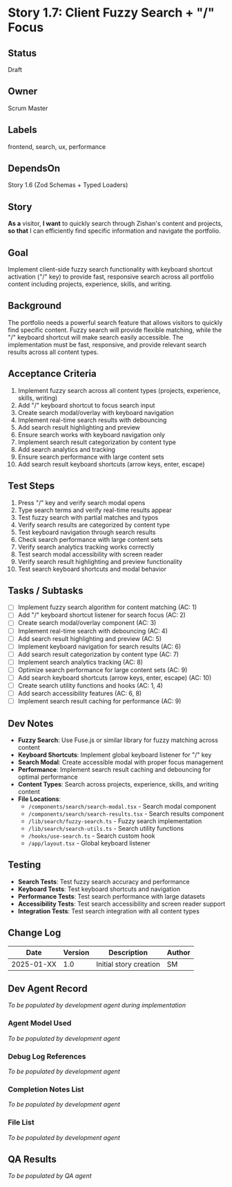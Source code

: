 # Story 1.7: Client Fuzzy Search + "/" Focus

## Status
Draft

## Owner
Scrum Master

## Labels
frontend, search, ux, performance

## DependsOn
Story 1.6 (Zod Schemas + Typed Loaders)

## Story
**As a** visitor,
**I want** to quickly search through Zishan's content and projects,
**so that** I can efficiently find specific information and navigate the portfolio.

## Goal
Implement client-side fuzzy search functionality with keyboard shortcut activation ("/" key) to provide fast, responsive search across all portfolio content including projects, experience, skills, and writing.

## Background
The portfolio needs a powerful search feature that allows visitors to quickly find specific content. Fuzzy search will provide flexible matching, while the "/" keyboard shortcut will make search easily accessible. The implementation must be fast, responsive, and provide relevant search results across all content types.

## Acceptance Criteria
1. Implement fuzzy search across all content types (projects, experience, skills, writing)
2. Add "/" keyboard shortcut to focus search input
3. Create search modal/overlay with keyboard navigation
4. Implement real-time search results with debouncing
5. Add search result highlighting and preview
6. Ensure search works with keyboard navigation only
7. Implement search result categorization by content type
8. Add search analytics and tracking
9. Ensure search performance with large content sets
10. Add search result keyboard shortcuts (arrow keys, enter, escape)

## Test Steps
1. Press "/" key and verify search modal opens
2. Type search terms and verify real-time results appear
3. Test fuzzy search with partial matches and typos
4. Verify search results are categorized by content type
5. Test keyboard navigation through search results
6. Check search performance with large content sets
7. Verify search analytics tracking works correctly
8. Test search modal accessibility with screen reader
9. Verify search result highlighting and preview functionality
10. Test search keyboard shortcuts and modal behavior

## Tasks / Subtasks
- [ ] Implement fuzzy search algorithm for content matching (AC: 1)
- [ ] Add "/" keyboard shortcut listener for search focus (AC: 2)
- [ ] Create search modal/overlay component (AC: 3)
- [ ] Implement real-time search with debouncing (AC: 4)
- [ ] Add search result highlighting and preview (AC: 5)
- [ ] Implement keyboard navigation for search results (AC: 6)
- [ ] Add search result categorization by content type (AC: 7)
- [ ] Implement search analytics tracking (AC: 8)
- [ ] Optimize search performance for large content sets (AC: 9)
- [ ] Add search keyboard shortcuts (arrow keys, enter, escape) (AC: 10)
- [ ] Create search utility functions and hooks (AC: 1, 4)
- [ ] Add search accessibility features (AC: 6, 8)
- [ ] Implement search result caching for performance (AC: 9)

## Dev Notes
- **Fuzzy Search**: Use Fuse.js or similar library for fuzzy matching across content
- **Keyboard Shortcuts**: Implement global keyboard listener for "/" key
- **Search Modal**: Create accessible modal with proper focus management
- **Performance**: Implement search result caching and debouncing for optimal performance
- **Content Types**: Search across projects, experience, skills, and writing content
- **File Locations**:
  - `/components/search/search-modal.tsx` - Search modal component
  - `/components/search/search-results.tsx` - Search results component
  - `/lib/search/fuzzy-search.ts` - Fuzzy search implementation
  - `/lib/search/search-utils.ts` - Search utility functions
  - `/hooks/use-search.ts` - Search custom hook
  - `/app/layout.tsx` - Global keyboard listener

## Testing
- **Search Tests**: Test fuzzy search accuracy and performance
- **Keyboard Tests**: Test keyboard shortcuts and navigation
- **Performance Tests**: Test search performance with large datasets
- **Accessibility Tests**: Test search accessibility and screen reader support
- **Integration Tests**: Test search integration with all content types

## Change Log
| Date | Version | Description | Author |
|------|---------|-------------|--------|
| 2025-01-XX | 1.0 | Initial story creation | SM |

## Dev Agent Record
*To be populated by development agent during implementation*

### Agent Model Used
*To be populated by development agent*

### Debug Log References
*To be populated by development agent*

### Completion Notes List
*To be populated by development agent*

### File List
*To be populated by development agent*

## QA Results
*To be populated by QA agent* 
